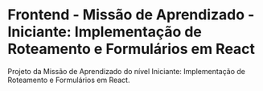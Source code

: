 # Frontend - Missão de Aprendizado - Iniciante: Implementação de Roteamento e Formulários em React
Projeto da Missão de Aprendizado do nível Iniciante: Implementação de Roteamento e Formulários em React.
